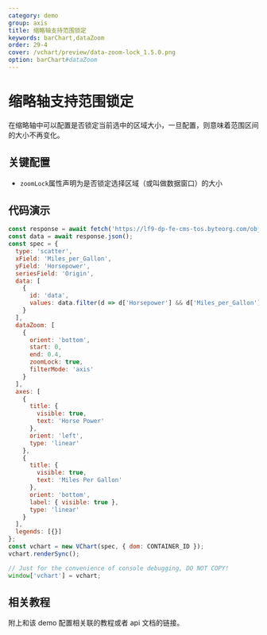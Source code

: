 ```yaml
---
category: demo
group: axis
title: 缩略轴支持范围锁定
keywords: barChart,dataZoom
order: 29-4
cover: /vchart/preview/data-zoom-lock_1.5.0.png
option: barChart#dataZoom
---
```


# 缩略轴支持范围锁定

在缩略轴中可以配置是否锁定当前选中的区域大小，一旦配置，则意味着范围区间的大小不再变化。

## 关键配置

- `zoomLock`属性声明为是否锁定选择区域（或叫做数据窗口）的大小

## 代码演示

```javascript livedemo
const response = await fetch('https://lf9-dp-fe-cms-tos.byteorg.com/obj/bit-cloud/cars.json');
const data = await response.json();
const spec = {
  type: 'scatter',
  xField: 'Miles_per_Gallon',
  yField: 'Horsepower',
  seriesField: 'Origin',
  data: [
    {
      id: 'data',
      values: data.filter(d => d['Horsepower'] && d['Miles_per_Gallon'])
    }
  ],
  dataZoom: [
    {
      orient: 'bottom',
      start: 0,
      end: 0.4,
      zoomLock: true,
      filterMode: 'axis'
    }
  ],
  axes: [
    {
      title: {
        visible: true,
        text: 'Horse Power'
      },
      orient: 'left',
      type: 'linear'
    },
    {
      title: {
        visible: true,
        text: 'Miles Per Gallon'
      },
      orient: 'bottom',
      label: { visible: true },
      type: 'linear'
    }
  ],
  legends: [{}]
};
const vchart = new VChart(spec, { dom: CONTAINER_ID });
vchart.renderSync();

// Just for the convenience of console debugging, DO NOT COPY!
window['vchart'] = vchart;
```

## 相关教程

附上和该 demo 配置相关联的教程或者 api 文档的链接。
